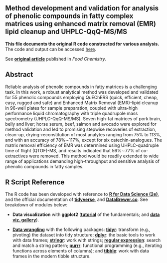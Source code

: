 ## Method development and validation for analysis of phenolic compounds in fatty complex matrices using enhanced matrix removal (EMR) lipid cleanup and UHPLC-QqQ-MS/MS

**This file documents the original R code constructed for various analysis.** The code and output can be accessed [here](https://yuanbofaith.github.io/QuEChERS-EMR-polyphenols/). 

See [**original article**](https://www.sciencedirect.com/science/article/abs/pii/S0308814621021026) published in *Food Chemistry*.

## Abstract

Reliable analysis of phenolic compounds in fatty matrices is a challenging task. In this work, a robust analytical method was developed and validated for 55 phenolic compounds employing QuEChERS (quick, efficient, cheap, easy, rugged and safe) and Enhanced Matrix Removal (EMR)-lipid cleanup in 96-well plates for sample preparation, coupled with ultra-high performance liquid chromatography with triple quadrupole mass spectrometry (UHPLC-QqQ-MS/MS). Seven high-fat matrices of pork brain, belly and liver; horse serum, beef, salmon and avocado were explored for method validation and led to promising stepwise recoveries of extraction, clean-up, drying-reconstitution of most analytes ranging from 75% to 113%, and with an accuracy of 78%∼117%, except for six catechin-analogues. The matrix removal efficiency of EMR was determined using UHPLC-quadruple time of flight (QTOF)-MS, and results indicated that 56%∼77% of co-extractives were removed. This method would be readily extended to wide range of applications demanding high-throughput and sensitive analysis of phenolic compounds in fatty samples.



## R Script Reference

The R code has been developed with reference to [**R for Data Science (2e)**](https://r4ds.hadley.nz/), and the official documentation of [**tidyverse**](https://www.tidyverse.org/), and [**DataBrewer.co**](https://www.databrewer.co/). See breakdown of modules below:

- **Data visualization** with **ggplot2** ([**tutorial**](https://www.databrewer.co/R/visualization/introduction) of the fundamentals; and [**data viz. gallery**](https://www.databrewer.co/R/gallery)).

- [**Data wrangling**](https://www.databrewer.co/R/data-wrangling) with the following packages:
[**tidyr**](https://www.databrewer.co/R/data-wrangling/tidyr/introduction): transform (e.g., pivoting) the dataset into tidy structure; [**dplyr**](https://www.databrewer.co/R/data-wrangling/dplyr/0-introduction): the basic tools to work with data frames; [**stringr**](https://www.databrewer.co/R/data-wrangling/stringr/0-introduction): work with strings; [**regular expression**](https://www.databrewer.co/R/data-wrangling/regular-expression/0-introduction): search and match a string pattern; [**purrr**](https://www.databrewer.co/R/data-wrangling/purrr/introduction): functional programming (e.g., iterating functions across elements of columns); and [**tibble**](https://www.databrewer.co/R/data-wrangling/tibble/introduction): work with data frames in the modern tibble structure.

